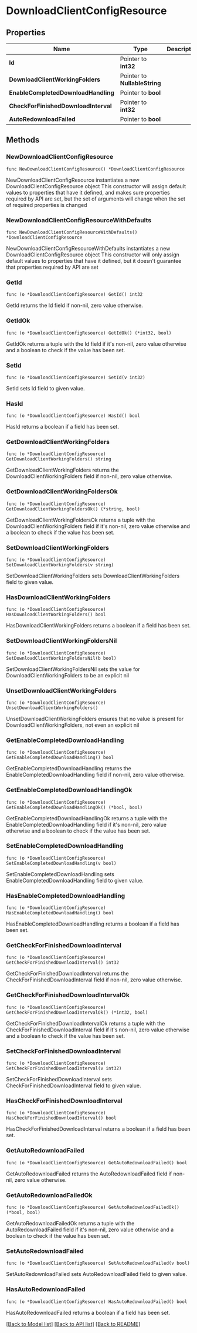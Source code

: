 # DownloadClientConfigResource

## Properties

Name | Type | Description | Notes
------------ | ------------- | ------------- | -------------
**Id** | Pointer to **int32** |  | [optional] 
**DownloadClientWorkingFolders** | Pointer to **NullableString** |  | [optional] 
**EnableCompletedDownloadHandling** | Pointer to **bool** |  | [optional] 
**CheckForFinishedDownloadInterval** | Pointer to **int32** |  | [optional] 
**AutoRedownloadFailed** | Pointer to **bool** |  | [optional] 

## Methods

### NewDownloadClientConfigResource

`func NewDownloadClientConfigResource() *DownloadClientConfigResource`

NewDownloadClientConfigResource instantiates a new DownloadClientConfigResource object
This constructor will assign default values to properties that have it defined,
and makes sure properties required by API are set, but the set of arguments
will change when the set of required properties is changed

### NewDownloadClientConfigResourceWithDefaults

`func NewDownloadClientConfigResourceWithDefaults() *DownloadClientConfigResource`

NewDownloadClientConfigResourceWithDefaults instantiates a new DownloadClientConfigResource object
This constructor will only assign default values to properties that have it defined,
but it doesn't guarantee that properties required by API are set

### GetId

`func (o *DownloadClientConfigResource) GetId() int32`

GetId returns the Id field if non-nil, zero value otherwise.

### GetIdOk

`func (o *DownloadClientConfigResource) GetIdOk() (*int32, bool)`

GetIdOk returns a tuple with the Id field if it's non-nil, zero value otherwise
and a boolean to check if the value has been set.

### SetId

`func (o *DownloadClientConfigResource) SetId(v int32)`

SetId sets Id field to given value.

### HasId

`func (o *DownloadClientConfigResource) HasId() bool`

HasId returns a boolean if a field has been set.

### GetDownloadClientWorkingFolders

`func (o *DownloadClientConfigResource) GetDownloadClientWorkingFolders() string`

GetDownloadClientWorkingFolders returns the DownloadClientWorkingFolders field if non-nil, zero value otherwise.

### GetDownloadClientWorkingFoldersOk

`func (o *DownloadClientConfigResource) GetDownloadClientWorkingFoldersOk() (*string, bool)`

GetDownloadClientWorkingFoldersOk returns a tuple with the DownloadClientWorkingFolders field if it's non-nil, zero value otherwise
and a boolean to check if the value has been set.

### SetDownloadClientWorkingFolders

`func (o *DownloadClientConfigResource) SetDownloadClientWorkingFolders(v string)`

SetDownloadClientWorkingFolders sets DownloadClientWorkingFolders field to given value.

### HasDownloadClientWorkingFolders

`func (o *DownloadClientConfigResource) HasDownloadClientWorkingFolders() bool`

HasDownloadClientWorkingFolders returns a boolean if a field has been set.

### SetDownloadClientWorkingFoldersNil

`func (o *DownloadClientConfigResource) SetDownloadClientWorkingFoldersNil(b bool)`

 SetDownloadClientWorkingFoldersNil sets the value for DownloadClientWorkingFolders to be an explicit nil

### UnsetDownloadClientWorkingFolders
`func (o *DownloadClientConfigResource) UnsetDownloadClientWorkingFolders()`

UnsetDownloadClientWorkingFolders ensures that no value is present for DownloadClientWorkingFolders, not even an explicit nil
### GetEnableCompletedDownloadHandling

`func (o *DownloadClientConfigResource) GetEnableCompletedDownloadHandling() bool`

GetEnableCompletedDownloadHandling returns the EnableCompletedDownloadHandling field if non-nil, zero value otherwise.

### GetEnableCompletedDownloadHandlingOk

`func (o *DownloadClientConfigResource) GetEnableCompletedDownloadHandlingOk() (*bool, bool)`

GetEnableCompletedDownloadHandlingOk returns a tuple with the EnableCompletedDownloadHandling field if it's non-nil, zero value otherwise
and a boolean to check if the value has been set.

### SetEnableCompletedDownloadHandling

`func (o *DownloadClientConfigResource) SetEnableCompletedDownloadHandling(v bool)`

SetEnableCompletedDownloadHandling sets EnableCompletedDownloadHandling field to given value.

### HasEnableCompletedDownloadHandling

`func (o *DownloadClientConfigResource) HasEnableCompletedDownloadHandling() bool`

HasEnableCompletedDownloadHandling returns a boolean if a field has been set.

### GetCheckForFinishedDownloadInterval

`func (o *DownloadClientConfigResource) GetCheckForFinishedDownloadInterval() int32`

GetCheckForFinishedDownloadInterval returns the CheckForFinishedDownloadInterval field if non-nil, zero value otherwise.

### GetCheckForFinishedDownloadIntervalOk

`func (o *DownloadClientConfigResource) GetCheckForFinishedDownloadIntervalOk() (*int32, bool)`

GetCheckForFinishedDownloadIntervalOk returns a tuple with the CheckForFinishedDownloadInterval field if it's non-nil, zero value otherwise
and a boolean to check if the value has been set.

### SetCheckForFinishedDownloadInterval

`func (o *DownloadClientConfigResource) SetCheckForFinishedDownloadInterval(v int32)`

SetCheckForFinishedDownloadInterval sets CheckForFinishedDownloadInterval field to given value.

### HasCheckForFinishedDownloadInterval

`func (o *DownloadClientConfigResource) HasCheckForFinishedDownloadInterval() bool`

HasCheckForFinishedDownloadInterval returns a boolean if a field has been set.

### GetAutoRedownloadFailed

`func (o *DownloadClientConfigResource) GetAutoRedownloadFailed() bool`

GetAutoRedownloadFailed returns the AutoRedownloadFailed field if non-nil, zero value otherwise.

### GetAutoRedownloadFailedOk

`func (o *DownloadClientConfigResource) GetAutoRedownloadFailedOk() (*bool, bool)`

GetAutoRedownloadFailedOk returns a tuple with the AutoRedownloadFailed field if it's non-nil, zero value otherwise
and a boolean to check if the value has been set.

### SetAutoRedownloadFailed

`func (o *DownloadClientConfigResource) SetAutoRedownloadFailed(v bool)`

SetAutoRedownloadFailed sets AutoRedownloadFailed field to given value.

### HasAutoRedownloadFailed

`func (o *DownloadClientConfigResource) HasAutoRedownloadFailed() bool`

HasAutoRedownloadFailed returns a boolean if a field has been set.


[[Back to Model list]](../README.md#documentation-for-models) [[Back to API list]](../README.md#documentation-for-api-endpoints) [[Back to README]](../README.md)


